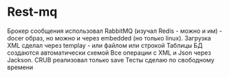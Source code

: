 # Rest-mq
Брокер сообщения использовал RabbitMQ (изучал Redis - можно и им) - docer образ, но можно и через embedded (но только linux).
Загрузка XML сделал через templay - или файлом или строкой
Таблицы БД создаются автоматически схемой
Все операции с XML и Json через Jackson.
CRUB реализовал только save
Тесты сделаю по свободному времени
